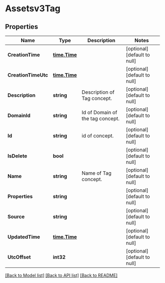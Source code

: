 # Assetsv3Tag

## Properties
Name | Type | Description | Notes
------------ | ------------- | ------------- | -------------
**CreationTime** | [**time.Time**](time.Time.md) |  | [optional] [default to null]
**CreationTimeUtc** | [**time.Time**](time.Time.md) |  | [optional] [default to null]
**Description** | **string** | Description of Tag concept. | [optional] [default to null]
**DomainId** | **string** | Id of  Domain of the tag concept. | [optional] [default to null]
**Id** | **string** | id of  concept. | [optional] [default to null]
**IsDelete** | **bool** |  | [optional] [default to null]
**Name** | **string** | Name of Tag concept. | [optional] [default to null]
**Properties** | **string** |  | [optional] [default to null]
**Source** | **string** |  | [optional] [default to null]
**UpdatedTime** | [**time.Time**](time.Time.md) |  | [optional] [default to null]
**UtcOffset** | **int32** |  | [optional] [default to null]

[[Back to Model list]](../README.md#documentation-for-models) [[Back to API list]](../README.md#documentation-for-api-endpoints) [[Back to README]](../README.md)

